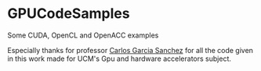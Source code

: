 # GPUCodeSamples
Some CUDA, OpenCL and OpenACC examples

Especially thanks for professor [Carlos Garcia Sanchez](https://www.ucm.es/dacya/directorio?id=9621) for all the code given in this work made for UCM's Gpu and hardware accelerators subject.
